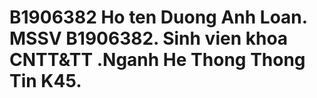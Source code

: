 # B1906382 Ho ten Duong Anh Loan. MSSV B1906382. Sinh vien khoa CNTT&TT .Nganh He Thong Thong Tin K45.

